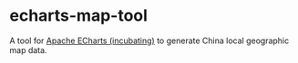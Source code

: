 # echarts-map-tool

A tool for [Apache ECharts (incubating)](https://github.com/apache/incubator-echarts) to generate China local geographic map data.
